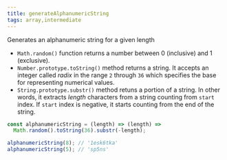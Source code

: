 ```yaml
---
title: generateAlphanumericString
tags: array,intermediate
---
```


Generates an alphanumeric string for a given length

- `Math.random()` function returns a number between 0 (inclusive) and 1 (exclusive).
- `Number.prototype.toString()` method returns a string. It accepts an integer called _radix_ in the range `2` through `36` which specifies the base for representing numerical values.
- `String.prototype.substr()` method retuns a portion of a string. In other words, it extracts _length_ characters from a string counting from `start` index. If `start` index is negative, it starts counting from the end of the string.

```js
const alphanumericString = (length) => (length) =>
  Math.random().toString(36).substr(-length);
```

```js
alphanumericString(8); // '1esk6tka'
alphanumericString(5); // 'sp5ns'
```
